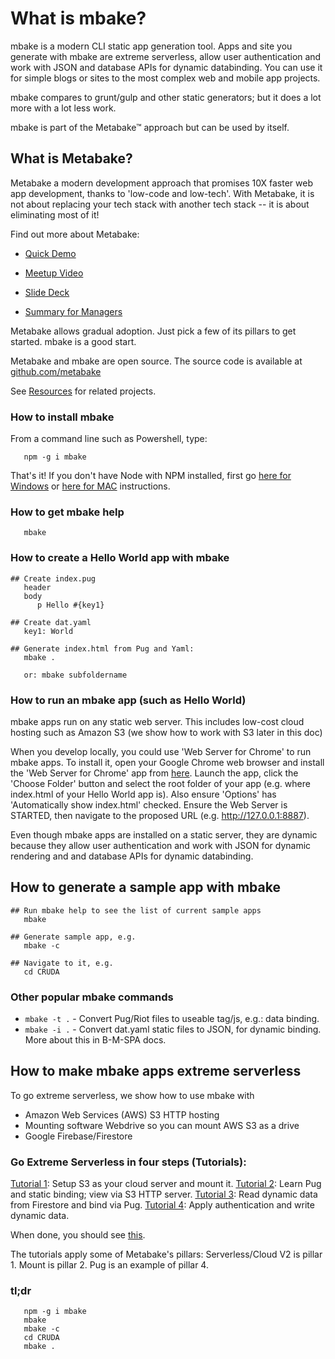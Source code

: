# What is mbake?

mbake is a modern CLI static app generation tool. Apps and site you generate with mbake are extreme serverless, allow user authentication and work with JSON and database APIs for dynamic databinding. You can use it for simple blogs or sites to the most complex web and mobile app projects.

mbake compares to grunt/gulp and other static generators; but it does a lot more with a lot less work.

mbake is part of the Metabake&trade; approach but can be used by itself.

## What is Metabake?

Metabake a modern development approach that promises 10X faster web app development, thanks to 'low-code and low-tech'. With Metabake, it is not about replacing your tech stack with another tech stack -- it is about eliminating most of it!

Find out more about Metabake:

- [Quick Demo](https://youtu.be/WyCdSFTUIvM)

- <a href='https://vimeo.com/282034037' target='_blank'>Meetup Video</a>

- [Slide Deck](http://prez.metabake.org/p)

- [Summary for Managers](https://www.youtube.com/watch?v=OK-cJNSkQII)

Metabake allows gradual adoption. Just pick a few of its pillars to get started. mbake is a good start.

Metabake and mbake are open source. The source code is available at [github.com/metabake](https://github.com/metabake)

See [Resources](/mbake/res/) for related projects.

### How to install mbake

From a command line such as Powershell, type:

```
   npm -g i mbake
```

That's it! If you don't have Node with NPM installed, first go [here for Windows](https://nodejs.org/en/download/) or [here for MAC](http://blog.teamtreehouse.com/install-node-js-npm-mac) instructions.

### How to get mbake help

```
   mbake
```

### How to create a Hello World app with mbake

```
## Create index.pug
   header
   body
      p Hello #{key1}

## Create dat.yaml
   key1: World

## Generate index.html from Pug and Yaml:
   mbake .

   or: mbake subfoldername
```

### How to run an mbake app (such as Hello World)

mbake apps run on any static web server. This includes low-cost cloud hosting such as Amazon S3 (we show how to work with S3 later in this doc)

When you develop locally, you could use 'Web Server for Chrome' to run mbake apps. To install it, open your Google Chrome web browser and install the 'Web Server for Chrome' app from [here](https://chrome.google.com/webstore/search/Web%20Server?_category=apps). Launch the app, click the 'Choose Folder' button and select the root folder of your app (e.g. where index.html of your Hello World app is). Also ensure 'Options' has 'Automatically show index.html' checked. Ensure the Web Server is STARTED, then navigate to the proposed URL (e.g. http://127.0.0.1:8887). 

Even though mbake apps are installed on a static server, they are dynamic because they allow user authentication and work with JSON for dynamic rendering and and database APIs for dynamic databinding.

## How to generate a sample app with mbake

```
## Run mbake help to see the list of current sample apps
   mbake

## Generate sample app, e.g.
   mbake -c

## Navigate to it, e.g.
   cd CRUDA
```

### Other popular mbake commands

* `mbake -t .` - Convert Pug/Riot files to useable tag/js, e.g.: data binding.
* `mbake -i .` - Convert dat.yaml static files to JSON, for dynamic binding. More about this in B-M-SPA docs.

## How to make mbake apps extreme serverless

To go extreme serverless, we show how to use mbake with
- Amazon Web Services (AWS) S3 HTTP hosting
- Mounting software Webdrive so you can mount AWS S3 as a drive
- Google Firebase/Firestore

### Go Extreme Serverless in four steps (Tutorials):

[Tutorial 1](/mbake/cloud1/): Setup S3 as your cloud server and mount it.
[Tutorial 2](/mbake/pug1/): Learn Pug and static binding; view via S3 HTTP server.
[Tutorial 3](/mbake/pug2/): Read dynamic data from Firestore and bind via Pug.
[Tutorial 4](/mbake/cloud2/): Apply authentication and write dynamic data.

When done, you should see [this](https://youtu.be/-KkPfAnEXyk).

The tutorials apply some of Metabake's pillars: Serverless/Cloud V2 is pillar 1. Mount is pillar 2. Pug is an example of pillar 4.


### tl;dr

```
   npm -g i mbake
   mbake
   mbake -c
   cd CRUDA
   mbake .
```


